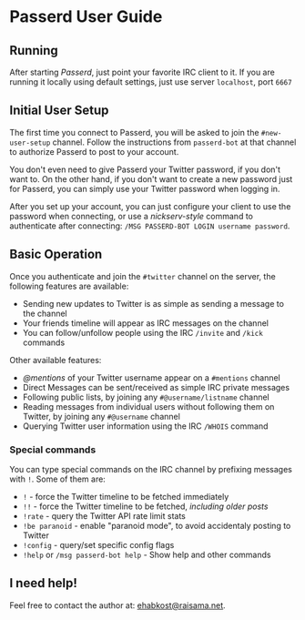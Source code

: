 Passerd User Guide
==================

Running
-------

After starting _Passerd_, just point your favorite IRC client to it. If you are
running it locally using default settings, just use server `localhost`, port
`6667`


Initial User Setup
------------------

The first time you connect to Passerd, you will be asked to join the
`#new-user-setup` channel. Follow the instructions from `passerd-bot` at that
channel to authorize Passerd to post to your account.

You don't even need to give Passerd your Twitter password, if you don't want
to. On the other hand, if you don't want to create a new password just for
Passerd, you can simply use your Twitter password when logging in.

After you set up your account, you can just configure your client to use the
password when connecting, or use a _nickserv-style_ command to authenticate
after connecting: `/MSG PASSERD-BOT LOGIN username password`.


Basic Operation
---------------

Once you authenticate and join the `#twitter` channel on the server, the
following features are available:

* Sending new updates to Twitter is as simple as sending a message to the channel
* Your friends timeline will appear as IRC messages on the channel
* You can follow/unfollow people using the IRC `/invite` and `/kick` commands

Other available features:

* _@mentions_ of your Twitter username appear on a `#mentions` channel
* Direct Messages can be sent/received as simple IRC private messages
* Following public lists, by joining any `#@username/listname` channel
* Reading messages from individual users without following them on Twitter,
  by joining any `#@username` channel
* Querying Twitter user information using the IRC `/WHOIS` command


### Special commands

You can type special commands on the IRC channel by prefixing messages with
`!`. Some of them are:

* `!` - force the Twitter timeline to be fetched immediately
* `!!` - force the Twitter timeline to be fetched, _including older posts_
* `!rate` - query the Twitter API rate limit stats
* `!be paranoid` - enable "paranoid mode", to avoid accidentaly posting to Twitter
* `!config` - query/set specific config flags
* `!help` or `/msg passerd-bot help` - Show help and other commands


I need help!
------------

Feel free to contact the author at: [ehabkost@raisama.net](mailto:ehabkost@raisama.net).
